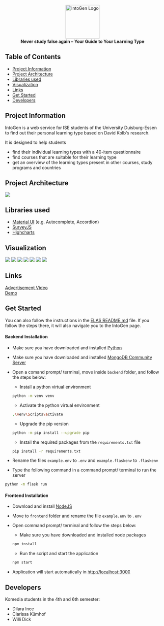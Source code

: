 <p align="center">
<img height="110px" src="components/Assets/image1.png" alt="IntoGen Logo"> </br>
<b height="40px" >Never study false again – Your Guide to Your Learning Type</b>
</p>

## Table of Contents

* [Project Information](#project-information)
* [Project Architecture](#project-architecture)
* [Libraries used](#libraries-used)
* [Visualization](#visualization)
* [Links](#links)
* [Get Started](#get-started)
* [Developers](#developers)

## Project Information

IntoGen is a web service for ISE students of the University Duisburg-Essen to find out their personal learning type based on David Kolb's research.

It is designed to help students
- find their individual learning types with a 40-item questionnaire
- find courses that are suitable for their learning type
- get an overview of the learning types present in other courses, study programs and countries


## Project Architecture
<img src="components/Assets/architecture.png">

## Libraries used
- [Material UI](https://material-ui.com) (e.g. Autocomplete, Accordion)
- [SurveyJS](https://surveyjs.io)
- [Highcharts](https://www.highcharts.com)

## Visualization
<img src="components/Assets/screenshot.png">
<img src="components/Assets/screenshot1.png">
<img src="components/Assets/screenshot2.png">
<img src="components/Assets/screenshot3.png">
<img src="components/Assets/screenshot4.png">
<img src="components/Assets/screenshot5.png">
<img src="components/Assets/screenshot6.png">

## Links
<a href="">Advertisement Video</a></br>
<a href="">Demo</a>

## Get Started

You can also follow the instructions in the [ELAS README.md](https://github.com/ude-soco/ELAS) file. If you follow the steps there, it will also navigate you to the IntoGen page. 

#### Backend Installation
- Make sure you have downloaded and installed [Python](https://www.python.org/downloads/release/python-387/)
- Make sure you have downloaded and installed [MongoDB Community Server](https://www.mongodb.com/try/download/community)
- Open a comand prompt/ terminal, move inside `backend` folder, and follow the steps below:

    - Install a python virtual environment
    ```sh
    python -m venv venv
    ``` 
    - Activate the python virtual environment
    ```sh
    .\venv\Scripts\activate
    ``` 
    - Upgrade the pip version
    ```sh
    python -m pip install --upgrade pip
    ```
    - Install the required packages from the `requirements.txt` file 
    ```sh
    pip install -r requirements.txt 
    ```
- Rename the files `example.env` to `.env` and `example.flaskenv` to `.flaskenv` 
- Type the following command in a command prompt/ terminal to run the server
```sh
python -m flask run
```

#### Frontend Installation
- Download and install [NodeJS](https://nodejs.org/en/)
- Move to `frontend` folder and rename the file `example.env` to `.env` 
- Open command prompt/ terminal and follow the steps below:

    - Make sure you have downloaded and installed node packages
    ```sh
    npm install
    ``` 
    - Run the script and start the application
    ```sh
    npm start
    ``` 
- Application will start automatically in [http://localhost:3000](http://localhost:3000)

## Developers
Komedia students in the 4th and 6th semester: </br>
- Dilara Ince </br>
- Clarissa Kümhof </br>
- Willi Dick